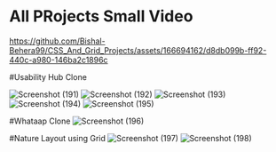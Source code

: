 # All PRojects Small Video

https://github.com/Bishal-Behera99/CSS_And_Grid_Projects/assets/166694162/d8db099b-ff92-440c-a980-146ba2c1896c

#Usability Hub Clone

![Screenshot (191)](https://github.com/Bishal-Behera99/CSS_And_Grid_Projects/assets/166694162/81b71826-b34a-41d2-b874-b95b2a66df6f)
![Screenshot (192)](https://github.com/Bishal-Behera99/CSS_And_Grid_Projects/assets/166694162/ee2968dd-2da2-49ea-8da8-0da08f6720a1)
![Screenshot (193)](https://github.com/Bishal-Behera99/CSS_And_Grid_Projects/assets/166694162/040ebfba-0007-4ed3-aaab-dd9ce7252fb2)
![Screenshot (194)](https://github.com/Bishal-Behera99/CSS_And_Grid_Projects/assets/166694162/e50326bb-3cab-4e6d-826f-76fa472cf7ac)
![Screenshot (195)](https://github.com/Bishal-Behera99/CSS_And_Grid_Projects/assets/166694162/3676fd77-9e70-415b-9935-7b710500494a)

#Whataap Clone
![Screenshot (196)](https://github.com/Bishal-Behera99/CSS_And_Grid_Projects/assets/166694162/73ea4a5b-fdbd-4608-a303-a30a4b241997)

#Nature Layout using Grid
![Screenshot (197)](https://github.com/Bishal-Behera99/CSS_And_Grid_Projects/assets/166694162/a4d1a098-d678-4997-8060-ba735a92f8d2)
![Screenshot (198)](https://github.com/Bishal-Behera99/CSS_And_Grid_Projects/assets/166694162/f0c553c9-34fc-4ec5-b383-c5f8fb7d2930)
